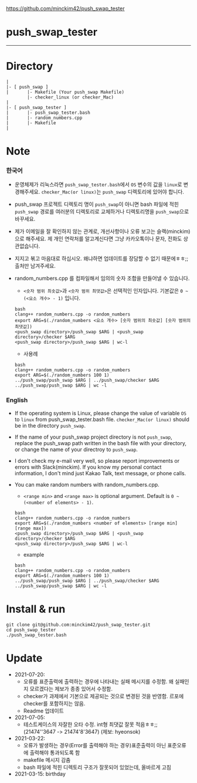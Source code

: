 https://github.com/minckim42/push_swap_tester  
# push_swap_tester
---
# Directory
```
|
|- [ push_swap ]
|		|- Makefile (Your push_swap Makefile)
		|- checker_linux (or checker_Mac)
|
|- [ push_swap_tester ]
|		|- push_swap_tester.bash
|		|- random_numbers.cpp
|		|- Makefile
|
```
# Note
### 한국어
- 운영체제가 리눅스라면 ```push_swap_tester.bash```에서 ```OS``` 변수의 값을 ```linux```로 변경해주세요. ```checker_Mac(or linux)```는 ```push_swap``` 디렉토리에 있어야 합니다.
- push_swap 프로젝트 디렉토리 명이 ```push_swap```이 아니면 bash 파일에 적힌 ```push_swap``` 경로를 여러분의 디렉토리로 교체하거나 디렉토리명을 ```push_swap```으로 바꾸세요.  
- 제가 이메일을 잘 확인하지 않는 관계로, 개선사항이나 오류 보고는 슬랙(minckim)으로 해주세요. 제 개인 연락처를 알고계신다면 그냥 카카오톡이나 문자, 전화도 상관없습니다.  
- 지지고 볶고 마음대로 하십시오. 왜냐하면 업데이트를 장담할 수 없기 때문에ㅎㅎ;; 출처만 남겨주세요.
- random_numbers.cpp 를 컴파일해서 임의의 숫자 조합을 만들어낼 수 있습니다.
	- ```<숫자 범위 최솟값>```과 ```<숫자 범위 최댓값>```은 선택적인 인자입니다. 기본값은 ```0 ~ (<요소 개수> - 1)``` 입니다.
	```
	bash
	clang++ random_numbers.cpp -o random_numbers
	export ARG=$(./random_numbers <요소 개수> [숫자 범위의 최솟값] [숫자 범위의 최댓값])
	<push_swap directory>/push_swap $ARG | <push_swap directory>/checker $ARG
	<push_swap directory>/push_swap $ARG | wc-l
	```

	- 사용례
	```
	bash
	clang++ random_numbers.cpp -o random_numbers
	export ARG=$(./random_numbers 100 1)
	../push_swap/push_swap $ARG | ../push_swap/checker $ARG
	../push_swap/push_swap $ARG | wc -l
	```
### English
- If the operating system is Linux, please change the value of variable ```OS``` to ```linux``` from push_swap_tester.bash file. ```checker_Mac(or linux)``` should be in the directory ```push_swap```.
- If the name of your push_swap project directory is not ```push_swap```, replace the push_swap path written in the bash file with your directory, or change the name of your directroy to ```push_swap```.
- I don't check my e-mail very well, so please report improvements or errors with Slack(minckim). If you know my personal contact information, I don't mind just Kakao Talk, text message, or phone calls.
- You can make random numbers with random_numbers.cpp.
	- ```<range min>``` and ```<range max>``` is optional argument. Default is ```0 ~ (<number of elements> - 1)```.
	```
	bash
	clang++ random_numbers.cpp -o random_numbers
	export ARG=$(./random_numbers <number of elements> [range min] [range max])
	<push_swap directory>/push_swap $ARG | <push_swap directory>/checker $ARG
	<push_swap directory>/push_swap $ARG | wc-l
	```

	- example
	```
	bash
	clang++ random_numbers.cpp -o random_numbers
	export ARG=$(./random_numbers 100 1)
	../push_swap/push_swap $ARG | ../push_swap/checker $ARG
	../push_swap/push_swap $ARG | wc -l
	```
# Install & run
```
git clone git@github.com:minckim42/push_swap_tester.git
cd push_swap_tester
./push_swap_tester.bash
```
# Update
- 2021-07-20:
	- 오류를 표준출력에 출력하는 경우에 나타내는 실패 메시지를 수정함. 왜 실패인지 모르겠다는 제보가 종종 있어서 수정함.
	- checker가 과제에서 기본으로 제공되는 것으로 변경된 것을 반영함. 르포에 checker를 포함하지는 않음.
	- Readme 업데이트
- 2021-07-05:
	- 테스트케이스의 자잘한 오타 수정. int형 최댓값 잘못 적음ㅎㅎ;; (21474''3647 -> 21474'8'3647) (제보: hyeonsok)
- 2021-03-22:
	- 오류가 발생하는 경우(Error를 출력해야 하는 경우)표준출력이 아닌 표준오류에 출력해야 통과되도록 함
	- makefile 메시지 감춤
	- bash 파일에 적힌 디렉토리 구조가 잘못되어 있었는데, 올바르게 고침
- 2021-03-15: birthday
